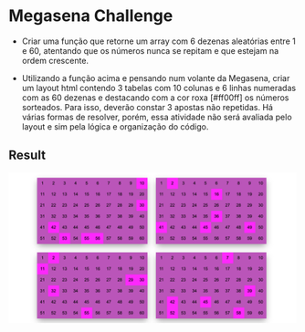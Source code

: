 # Megasena Challenge

- Criar uma função que retorne um array com 6 dezenas aleatórias entre 1 e 60, atentando que os números nunca se repitam e que estejam na ordem crescente.

- Utilizando a função acima e pensando num volante da Megasena, criar um layout html contendo 3 tabelas com 10 colunas e 6 linhas numeradas com as 60 dezenas e destacando com a cor roxa [#ff00ff] os números sorteados. Para isso, deverão constar 3 apostas não repetidas. Há várias formas de resolver, porém, essa atividade não será avaliada pelo layout e sim pela lógica e organização do código.

## Result

<img src="../.github/assets/megasena-screenshot.png" />
